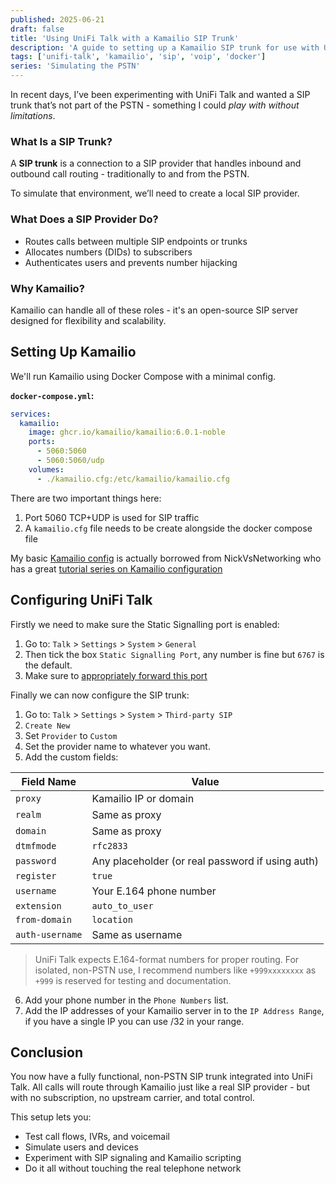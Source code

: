 ```yaml
---
published: 2025-06-21
draft: false
title: 'Using UniFi Talk with a Kamailio SIP Trunk'
description: 'A guide to setting up a Kamailio SIP trunk for use with UniFi Talk, enabling a non-PSTN environment for testing and experimentation.'
tags: ['unifi-talk', 'kamailio', 'sip', 'voip', 'docker']
series: 'Simulating the PSTN'
---
```


In recent days, I’ve been experimenting with UniFi Talk and wanted a SIP trunk that’s not part of the PSTN - something I could *play with without limitations*.

### What Is a SIP Trunk?

A **SIP trunk** is a connection to a SIP provider that handles inbound and outbound call routing - traditionally to and from the PSTN.

To simulate that environment, we’ll need to create a local SIP provider.

### What Does a SIP Provider Do?

- Routes calls between multiple SIP endpoints or trunks
- Allocates numbers (DIDs) to subscribers
- Authenticates users and prevents number hijacking

### Why Kamailio?

Kamailio can handle all of these roles - it's an open-source SIP server designed for flexibility and scalability.

## Setting Up Kamailio

We'll run Kamailio using Docker Compose with a minimal config.

**`docker-compose.yml`:**

```yaml
services:
  kamailio:
    image: ghcr.io/kamailio/kamailio:6.0.1-noble
    ports:
      - 5060:5060
      - 5060:5060/udp
    volumes:
      - ./kamailio.cfg:/etc/kamailio/kamailio.cfg
```

There are two important things here:
1. Port 5060 TCP+UDP is used for SIP traffic
2. A `kamailio.cfg` file needs to be create alongside the docker compose file

My basic [Kamailio config](https://github.com/nickvsnetworking/kamailio-101-tutorial/blob/master/Kamailio%20101%20-%20Part%206%20-%20Reusing%20Code) is actually borrowed from NickVsNetworking who has a great [tutorial series on Kamailio configuration](https://nickvsnetworking.com/tag/kamailio-101/)

## Configuring UniFi Talk

Firstly we need to make sure the Static Signalling port is enabled:
1. Go to: `Talk` > `Settings` > `System` > `General`
2. Then tick the box `Static Signalling Port`, any number is fine but `6767` is the default.
3. Make sure to [appropriately forward this port](https://help.ui.com/hc/en-us/articles/18020323453847-Adding-a-Third-Party-SIP-Provider-to-UniFi-Talk#4)

Finally we can now configure the SIP trunk:
1. Go to: `Talk` > `Settings` > `System` > `Third-party SIP`
2. `Create New`
3. Set `Provider` to `Custom`
4. Set the provider name to whatever you want.
5. Add the custom fields:

| Field Name      | Value |
| --------------- | ----- |
| `proxy`         | Kamailio IP or domain |
| `realm`         | Same as proxy |
| `domain`        | Same as proxy |
| `dtmfmode`      | `rfc2833` |
| `password`      | Any placeholder (or real password if using auth) |
| `register`      | `true` |
| `username`      | Your E.164 phone number |
| `extension`     | `auto_to_user` |
| `from-domain`   | `location` |
| `auth-username` | Same as username |

>  UniFi Talk expects E.164-format numbers for proper routing.
For isolated, non-PSTN use, I recommend numbers like `+999xxxxxxxx` as `+999` is reserved for testing and documentation.

6. Add your phone number in the `Phone Numbers` list.
7. Add the IP addresses of your Kamailio server in to the `IP Address Range`, if you have a single IP you can use /32 in your range.

## Conclusion

You now have a fully functional, non-PSTN SIP trunk integrated into UniFi Talk.
All calls will route through Kamailio just like a real SIP provider - but with no subscription, no upstream carrier, and total control.

This setup lets you:
- Test call flows, IVRs, and voicemail
- Simulate users and devices
- Experiment with SIP signaling and Kamailio scripting
- Do it all without touching the real telephone network